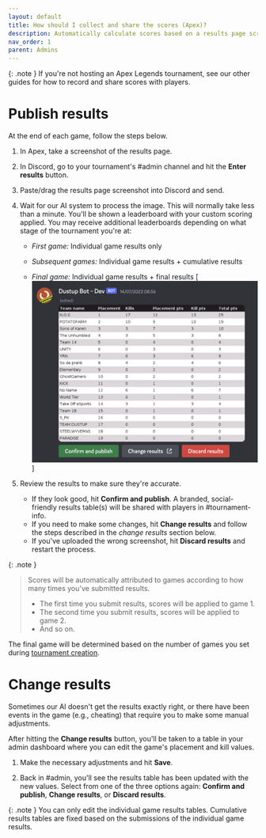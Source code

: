 ```yaml
---
layout: default
title: How should I collect and share the scores (Apex)?
description: Automatically calculate scores based on a results page screenshot and share with players
nav_order: 1
parent: Admins
---
```


{: .note }
If you're not hosting an Apex Legends tournament, see our other guides for how to record and share scores with players.

Publish results
===============

At the end of each game, follow the steps below.

1.  In Apex, take a screenshot of the results page.

2.  In Discord, go to your tournament's #admin channel and hit the **Enter results** button.

3.  Paste/drag the results page screenshot into Discord and send.

4.  Wait for our AI system to process the image. This will normally take less than a minute. You'll be shown a leaderboard with your custom scoring applied. You may receive additional leaderboards depending on what stage of the tournament you're at:

    -   *First game:* Individual game results only

    -   *Subsequent games:* Individual game results + cumulative results

    -   *Final game:* Individual game results + final results
        ​
        [![Admin review results table](/images/results.png)]

5.  Review the results to make sure they're accurate.

    -   If they look good, hit **Confirm and publish**. A branded, social-friendly results table(s) will be shared with players in #tournament-info.
    -   If you need to make some changes, hit **Change results** and follow the steps described in the *change results* section below.
    -   If you've uploaded the wrong screenshot, hit **Discard results** and restart the process.

{: .note }
> Scores will be automatically attributed to games according to how many times you've submitted results.
> - The first time you submit results, scores will be applied to game 1.
> - The second time you submit results, scores will be applied to game 2.
> - And so on.

The final game will be determined based on the number of games you set during [tournament creation](/admins/create).

Change results
==============

Sometimes our AI doesn't get the results exactly right, or there have been events in the game (e.g., cheating) that require you to make some manual adjustments.

After hitting the **Change results** button, you'll be taken to a table in your admin dashboard where you can edit the game's placement and kill values.

1.  Make the necessary adjustments and hit **Save**.

2.  Back in #admin, you'll see the results table has been updated with the new values. Select from one of the three options again: **Confirm and publish**, **Change results**, or **Discard results**.

{: .note }
You can only edit the individual game results tables. Cumulative results tables are fixed based on the submissions of the individual game results.
